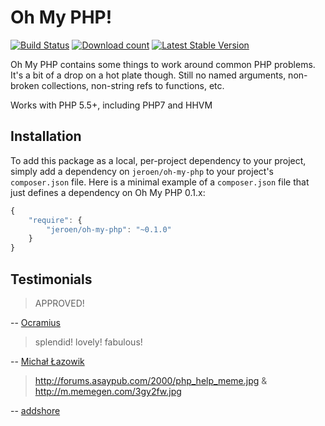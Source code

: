 # Oh My PHP!

[![Build Status](https://travis-ci.org/JeroenDeDauw/OhMyPhp.svg)](https://travis-ci.org/JeroenDeDauw/OhMyPhp)
[![Download count](https://poser.pugx.org/jeroen/oh-my-php/d/total.png)](https://packagist.org/packages/jeroen/oh-my-php)
[![Latest Stable Version](https://poser.pugx.org/jeroen/oh-my-php/version.png)](https://packagist.org/packages/jeroen/oh-my-php)

Oh My PHP contains some things to work around common PHP problems. It's a bit of a drop on a hot plate
though. Still no named arguments, non-broken collections, non-string refs to functions, etc.

Works with PHP 5.5+, including PHP7 and HHVM

## Installation

To add this package as a local, per-project dependency to your project, simply add a
dependency on `jeroen/oh-my-php` to your project's `composer.json` file.
Here is a minimal example of a `composer.json` file that just defines a dependency on
Oh My PHP 0.1.x:

```js
{
    "require": {
        "jeroen/oh-my-php": "~0.1.0"
    }
}
```

## Testimonials

> APPROVED!

-- [Ocramius](https://twitter.com/Ocramius/status/672915271389179905)

> splendid! lovely! fabulous!

-- [Michał Łazowik](https://twitter.com/mlazowik)

> http://forums.asaypub.com/2000/php_help_meme.jpg & http://m.memegen.com/3gy2fw.jpg

-- [addshore](https://twitter.com/addshore)
